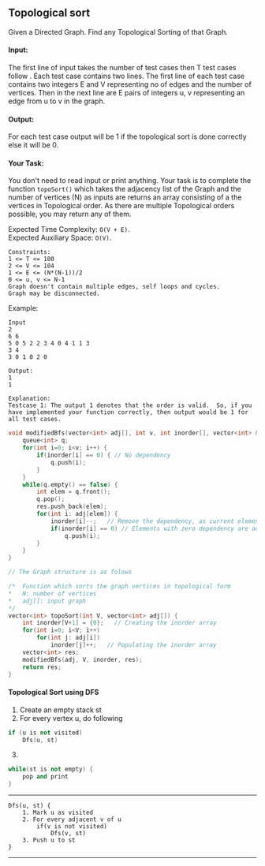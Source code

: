 ## Topological sort

Given a Directed Graph. Find any Topological Sorting of that Graph.

#### Input:

The first line of input takes the number of test cases then T test cases follow . Each test case contains two lines. The first line of each test case contains two integers E and V representing no of edges and the number of vertices. Then in the next line are E pairs of integers u, v representing an edge from u to v in the graph.

#### Output:

For each test case output will be 1 if the topological sort is done correctly else it will be 0.

#### Your Task:

You don't need to read input or print anything. Your task is to complete the function `topoSort()` which takes the adjacency list of the Graph and the number of vertices (N) as inputs are returns an array consisting of a the vertices in Topological order. As there are multiple Topological orders possible, you may return any of them.

Expected Time Complexity: `O(V + E)`.  
Expected Auxiliary Space: `O(V)`.

```
Constraints:
1 <= T <= 100
2 <= V <= 104
1 <= E <= (N*(N-1))/2
0 <= u, v <= N-1
Graph doesn't contain multiple edges, self loops and cycles.
Graph may be disconnected.
```

Example:

```
Input
2
6 6
5 0 5 2 2 3 4 0 4 1 1 3
3 4
3 0 1 0 2 0

Output:
1
1

Explanation:
Testcase 1: The output 1 denotes that the order is valid.  So, if you have implemented your function correctly, then output would be 1 for all test cases.
```

```c++
void modifiedBfs(vector<int> adj[], int v, int inorder[], vector<int> &res) {
    queue<int> q;
    for(int i=0; i<v; i++) {
        if(inorder[i] == 0) { // No dependency
            q.push(i);
        }
    }
    while(q.empty() == false) {
        int elem = q.front();
        q.pop();
        res.push_back(elem);
        for(int i: adj[elem]) {
            inorder[i]--;   // Remove the dependency, as current element has popped
            if(inorder[i] == 0) // Elements with zero dependency are added to the queue
                q.push(i);
        }
    }
}

// The Graph structure is as folows

/*  Function which sorts the graph vertices in topological form
*   N: number of vertices
*   adj[]: input graph
*/
vector<int> topoSort(int V, vector<int> adj[]) {
    int inorder[V+1] = {0};   // Creating the inorder array
    for(int i=0; i<V; i++)
        for(int j: adj[i])
            inorder[j]++;   // Populating the inorder array
    vector<int> res;
    modifiedBfs(adj, V, inorder, res);
    return res;
}
```

#### Topological Sort using DFS

1. Create an empty stack st
2. For every vertex u, do following

```c++
if (u is not visited)
    Dfs(u, st)
```

3.

```c++
while(st is not empty) {
    pop and print
}
```

---

```
Dfs(u, st) {
    1. Mark u as visited
    2. For every adjacent v of u
        if(v is not visited)
            Dfs(v, st)
    3. Push u to st
}
```

---
